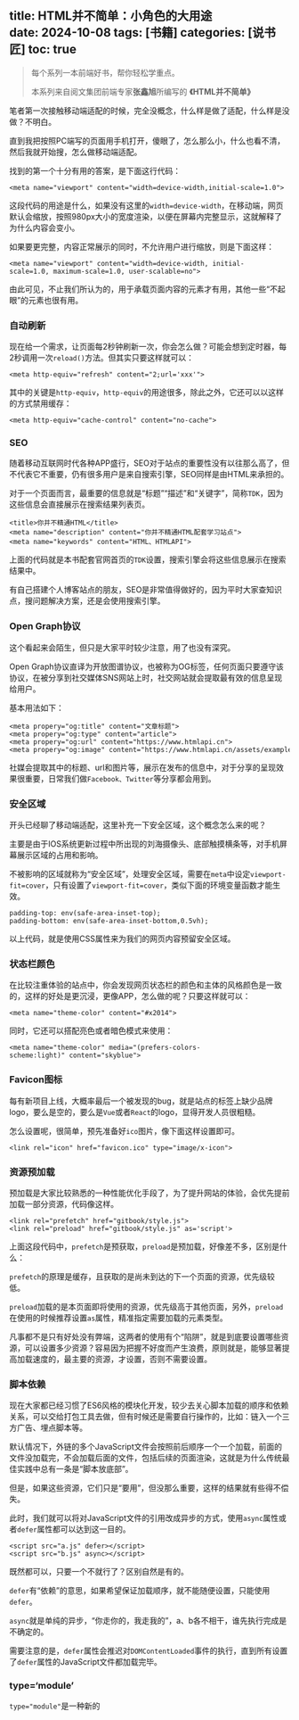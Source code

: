 title: HTML并不简单：小角色的大用途  
date: 2024-10-08
tags: [书籍]
categories: [说书匠]
toc: true
---

> 每个系列一本前端好书，帮你轻松学重点。
>
> 本系列来自阅文集团前端专家**张鑫旭**所编写的 **《HTML并不简单》**

笔者第一次接触移动端适配的时候，完全没概念，什么样是做了适配，什么样是没做？不明白。

直到我把按照PC端写的页面用手机打开，傻眼了，怎么那么小，什么也看不清，然后我就开始搜，怎么做移动端适配。

找到的第一个十分有用的答案，是下面这行代码：

```
<meta name="viewport" content="width=device-width,initial-scale=1.0">
```

这段代码的用途是什么，如果没有这里的`width=device-width`，在移动端，网页默认会缩放，按照980px大小的宽度渲染，以便在屏幕内完整显示，这就解释了为什么内容会变小。

如果要更完整，内容正常展示的同时，不允许用户进行缩放，则是下面这样：

```
<meta name="viewport" content="width=device-width, initial-scale=1.0, maximum-scale=1.0, user-scalable=no">
```

由此可见，不止我们所认为的，用于承载页面内容的元素才有用，其他一些“不起眼”的元素也很有用。

### 自动刷新

现在给一个需求，让页面每2秒钟刷新一次，你会怎么做？可能会想到定时器，每2秒调用一次`reload()`方法。但其实只要这样就可以：

```
<meta http-equiv="refresh" content="2;url='xxx'">
```

其中的关键是`http-equiv`，`http-equiv`的用途很多，除此之外，它还可以以这样的方式禁用缓存：

```
<meta http-equiv="cache-control" content="no-cache">  
```

### SEO

随着移动互联网时代各种APP盛行，SEO对于站点的重要性没有以往那么高了，但不代表它不重要，仍有很多用户是来自搜索引擎，SEO同样是由HTML来承担的。

对于一个页面而言，最重要的信息就是“标题”“描述”和“关键字”，简称`TDK`，因为这些信息会直接展示在搜索结果列表页。

```
<title>你并不精通HTML</title>
<meta name="description" content="你并不精通HTML配套学习站点">
<meta name="keywords" content="HTML、HTMLAPI">
```

上面的代码就是本书配套官网首页的`TDK`设置，搜索引擎会将这些信息展示在搜索结果中。

有自己搭建个人博客站点的朋友，SEO是非常值得做好的，因为平时大家查知识点，搜问题解决方案，还是会使用搜索引擎。

### Open Graph协议

这个看起来会陌生，但只是大家平时较少注意，用了也没有深究。

Open Graph协议直译为开放图谱协议，也被称为OG标签，任何页面只要遵守该协议，在被分享到社交媒体SNS网站上时，社交网站就会提取最有效的信息呈现给用户。

基本用法如下：

```
<meta propery="og:title" content="文章标题">
<meta propery="og:type" content="article">
<meta propery="og:url" content="https://www.htmlapi.cn">
<meta propery="og:image" content="https://www.htmlapi.cn/assets/example.jpg">
```

社媒会提取其中的标题、url和图片等，展示在发布的信息中，对于分享的呈现效果很重要，日常我们做`Facebook、Twitter`等分享都会用到。

### 安全区域

开头已经聊了移动端适配，这里补充一下安全区域，这个概念怎么来的呢？

主要是由于IOS系统更新过程中所出现的刘海摄像头、底部触摸横条等，对手机屏幕展示区域的占用和影响。

不被影响的区域就称为“安全区域”，处理安全区域，需要在`meta`中设定`viewport-fit=cover`，只有设置了`viewport-fit=cover`，类似下面的环境变量函数才能生效。

```
padding-top: env(safe-area-inset-top);
padding-bottom: env(safe-area-inset-bottom,0.5vh);
```

以上代码，就是使用CSS属性来为我们的网页内容预留安全区域。

### 状态栏颜色

在比较注重体验的站点中，你会发现网页状态栏的颜色和主体的风格颜色是一致的，这样的好处是更沉浸，更像APP，怎么做的呢？只要这样就可以：

```
<meta name="theme-color" content="#x2014">
```

同时，它还可以搭配亮色或者暗色模式来使用：

```
<meta name="theme-color" media="(prefers-colors-scheme:light)" content="skyblue">
```

### Favicon图标

每有新项目上线，大概率最后一个被发现的bug，就是站点的标签上缺少品牌logo，要么是空的，要么是`Vue`或者`React`的logo，显得开发人员很粗糙。

怎么设置呢，很简单，预先准备好`ico`图片，像下面这样设置即可。

```
<link rel="icon" href="favicon.ico" type="image/x-icon">
```

### 资源预加载

预加载是大家比较熟悉的一种性能优化手段了，为了提升网站的体验，会优先提前加载一部分资源，代码像这样。

```
<link rel="prefetch" href="gitbook/style.js">
<link rel="preload" href="gitbook/style.js" as='script'>
```

上面这段代码中，`prefetch`是预获取，`preload`是预加载，好像差不多，区别是什么：

`prefetch`的原理是缓存，且获取的是尚未到达的下一个页面的资源，优先级较低。

`preload`加载的是本页面即将使用的资源，优先级高于其他页面，另外，`preload`在使用的时候推荐设置`as`属性，精准指定需要加载的元素类型。

凡事都不是只有好处没有弊端，这两者的使用有个“陷阱”，就是到底要设置哪些资源，可以设置多少资源？容易因为把握不好度而产生浪费，原则就是，能够显著提高加载速度的，最主要的资源，才设置，否则不需要设置。

### 脚本依赖

现在大家都已经习惯了ES6风格的模块化开发，较少去关心脚本加载的顺序和依赖关系，可以交给打包工具去做，但有时候还是需要自行操作的，比如：链入一个三方广告、埋点脚本等。

默认情况下，外链的多个JavaScript文件会按照前后顺序一个一个加载，前面的文件没加载完，不会加载后面的文件，包括后续的页面渲染，这就是为什么传统最佳实践中总有一条是“脚本放底部”。

但是，如果这些资源，它们只是“要用”，但没那么重要，这样的结果就有些得不偿失。

此时，我们就可以将对JavaScript文件的引用改成异步的方式，使用`async`属性或者`defer`属性都可以达到这一目的。

```
<script src="a.js" defer></script>
<script src="b.js" async></script>
```

既然都可以，只要一个不就行了？区别自然是有的。

`defer`有“依赖”的意思，如果希望保证加载顺序，就不能随便设置，只能使用`defer`。

`async`就是单纯的异步，“你走你的，我走我的”，a、b各不相干，谁先执行完成是不确定的。

需要注意的是，`defer`属性会推迟对`DOMContentLoaded`事件的执行，直到所有设置了`defer`属性的JavaScript文件都加载完毕。

### type=‘module’

`type="module"`是一种新的<script>类型，这种类型是伴随着ES6 `export`和`import`语法一起出现的。

一旦JavaScript文件设置了`type="module"`，代码的上下文环境就不再是全局对外的，而是私有的，要想外部可访问，要么使用`export`语法暴露，要么使用全局对象暴露。

另外，设置了`type="module"`的元素是异步加载与执行的，且能保证顺序，和defer属性的表现类似。

### 小结

这篇文介绍了一些通常存在于HTML文件头或者尾的“小角色”，它们往往跟内容和业务逻辑无关，但是能帮助我们更好的提升体验，或者为解决问题提供相当便捷的方案，十分值得关注和研究。

更多干货，我们下篇见！
    
欢迎关注公众号：前端说书匠。好文第一时间接收不迷路！~
